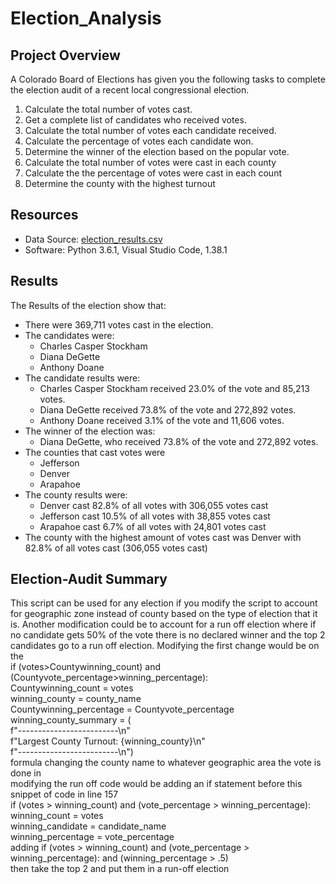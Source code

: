 # Election_Analysis  

## Project Overview  
A Colorado Board of Elections has given you the following tasks to complete the election audit of a recent local congressional election.  

1. Calculate the total number of votes cast.  
2. Get a complete list of candidates who received votes.  
3. Calculate the total number of votes each candidate received.  
4. Calculate the percentage of votes each candidate won.
5. Determine the winner of the election based on the popular vote.  
6. Calculate the total number of votes were cast in each county
7. Calculate the the percentage of votes were cast in each count
8. Determine the county with the highest turnout

## Resources  
- Data Source: [election_results.csv](https://github.com/dubes1/Election_Analysis/files/7079036/election_results.csv)
- Software: Python 3.6.1, Visual Studio Code, 1.38.1  

## Results  
The Results of the election show that:  
- There were 369,711 votes cast in the election.  
- The candidates were:  
  - Charles Casper Stockham
  - Diana DeGette
  - Anthony Doane  
- The candidate results were:  
  - Charles Casper Stockham received 23.0% of the vote and 85,213 votes.  
  - Diana DeGette received 73.8% of the vote and 272,892 votes.  
  - Anthony Doane received 3.1% of the vote and 11,606 votes.  
- The winner of the election was:  
  - Diana DeGette, who received 73.8% of the vote and 272,892 votes.
- The counties that cast votes were
  - Jefferson
  - Denver
  - Arapahoe
- The county results were:
  - Denver cast 82.8% of all votes with 306,055 votes cast
  - Jefferson cast 10.5% of all votes with 38,855 votes cast
  - Arapahoe cast 6.7% of all votes with 24,801 votes cast
- The county with the highest amount of votes cast was Denver with 82.8% of all votes cast (306,055 votes cast)  

## Election-Audit Summary  
This script can be used for any election if you modify the script to account for geographic zone instead of county based on the type of election that it is. Another modification could be to account for a run off election where if no candidate gets 50% of the vote there is no declared winner and the top 2 candidates go to a run off election. Modifying the first change would be on the  
if (votes>Countywinning_count) and (Countyvote_percentage>winning_percentage):  
         Countywinning_count = votes  
         winning_county = county_name  
         Countywinning_percentage = Countyvote_percentage  
         winning_county_summary = (  
        f"-------------------------\n"  
        f"Largest County Turnout: {winning_county}\n"  
        f"-------------------------\n")  
formula changing the county name to whatever geographic area the vote is done in  
modifying the run off code would be adding an if statement before this snippet of code in line 157  
if (votes > winning_count) and (vote_percentage > winning_percentage):  
            winning_count = votes  
            winning_candidate = candidate_name  
            winning_percentage = vote_percentage  
adding if (votes > winning_count) and (vote_percentage > winning_percentage): and (winning_percentage > .5)  
then take the top 2 and put them in a run-off election
